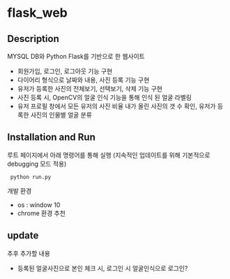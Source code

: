 # flask_web

## Description
MYSQL DB와 Python Flask를 기반으로 한 웹사이트
* 회원가입, 로그인, 로그아웃 기능 구현
* 다이어리 형식으로 날짜와 내용, 사진 등록 기능 구현
* 유저가 등록한 사진의 전체보기, 선택보기, 삭제 기능 구현
* 사진 등록 시, OpenCV의 얼굴 인식 기능을 통해 인식 된 얼굴 라벨링
* 유저 프로필 창에서 모든 유저의 사진 비율 내가 올린 사진의 갯 수 확인, 유저가 등록한 사진의 인물별 얼굴 분류

## Installation and Run

루트 페이지에서 아래 명령어를 통해 실행 (지속적인 업데이트를 위해 기본적으로 debugging 모드 적용)

     python run.py
     
개발 환경
+ os : window 10
+ chrome 환경 추천

## update

추후 추가할 내용

+ 등록된 얼굴사진으로 본인 체크 시, 로그인 시 얼굴인식으로 로그인?


